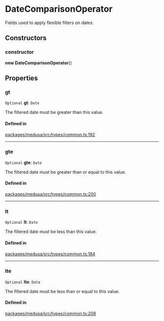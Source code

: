 # DateComparisonOperator

Fields used to apply flexible filters on dates.

## Constructors

### constructor

**new DateComparisonOperator**()

## Properties

### gt

 `Optional` **gt**: `Date`

The filtered date must be greater than this value.

#### Defined in

[packages/medusa/src/types/common.ts:192](https://github.com/medusajs/medusa/blob/e39010127/packages/medusa/src/types/common.ts#L192)

___

### gte

 `Optional` **gte**: `Date`

The filtered date must be greater than or equal to this value.

#### Defined in

[packages/medusa/src/types/common.ts:200](https://github.com/medusajs/medusa/blob/e39010127/packages/medusa/src/types/common.ts#L200)

___

### lt

 `Optional` **lt**: `Date`

The filtered date must be less than this value.

#### Defined in

[packages/medusa/src/types/common.ts:184](https://github.com/medusajs/medusa/blob/e39010127/packages/medusa/src/types/common.ts#L184)

___

### lte

 `Optional` **lte**: `Date`

The filtered date must be less than or equal to this value.

#### Defined in

[packages/medusa/src/types/common.ts:208](https://github.com/medusajs/medusa/blob/e39010127/packages/medusa/src/types/common.ts#L208)
